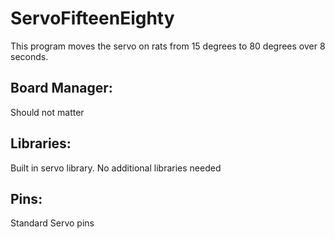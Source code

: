 # ServoFifteenEighty
This program moves the servo on rats from 15 degrees to 80 degrees over 8 seconds.

## Board Manager:
Should not matter

## Libraries:
Built in servo library. No additional libraries needed

## Pins:
Standard Servo pins
